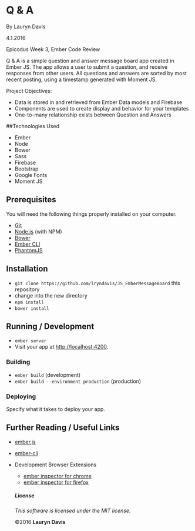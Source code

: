 # Q & A

By Lauryn Davis

4.1.2016

Epicodus Week 3, Ember Code Review

Q & A is a simple question and answer message board app created in Ember JS. The app allows a user to submit a question, and receive responses from other users. All questions and answers are sorted by most recent posting, using a timestamp generated with Moment JS.

Project Objectives:

* Data is stored in and retrieved from Ember Data models and Firebase
* Components are used to create display and behavior for your templates
* One-to-many relationship exists between Question and Answers

##Technologies Used

* Ember
* Node
* Bower
* Sass
* Firebase
* Bootstrap
* Google Fonts
* Moment JS

## Prerequisites

You will need the following things properly installed on your computer.

* [Git](http://git-scm.com/)
* [Node.js](http://nodejs.org/) (with NPM)
* [Bower](http://bower.io/)
* [Ember CLI](http://ember-cli.com/)
* [PhantomJS](http://phantomjs.org/)

## Installation

* `git clone https://github.com/lryndavis/JS_EmberMessageBoard` this repository
* change into the new directory
* `npm install`
* `bower install`


## Running / Development

* `ember server`
* Visit your app at [http://localhost:4200](http://localhost:4200).


### Building

* `ember build` (development)
* `ember build --environment production` (production)

### Deploying

Specify what it takes to deploy your app.

## Further Reading / Useful Links

* [ember.js](http://emberjs.com/)
* [ember-cli](http://ember-cli.com/)
* Development Browser Extensions
  * [ember inspector for chrome](https://chrome.google.com/webstore/detail/ember-inspector/bmdblncegkenkacieihfhpjfppoconhi)
  * [ember inspector for firefox](https://addons.mozilla.org/en-US/firefox/addon/ember-inspector/)

  ##### License

  *This software is licensed under the MIT license.*

  &copy;2016 **Lauryn Davis**
